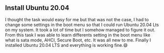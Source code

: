##  Install Ubuntu 20.04
I thought the task would easy for me but that was not the case, I had to change some settings in the boot menu so that I could run Ubuntu 20.04 Lts on my system. It took a lot of time but I somehow managed to figure it out. From this task I was able to learn differents setting in the boot menu like what is sata mode, AHCI, Secure Boot, etc. It was all new to me. Finally I installed Ubuntu 20.04 LTS and everything is working fine.:smile:
